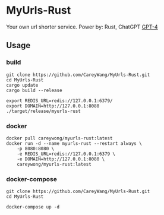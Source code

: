 # MyUrls-Rust 

Your own url shorter service.
Power by: Rust, ChatGPT [GPT-4](https://chat.openai.com/chat?model=gpt-4)

## Usage

### build 
```shell
git clone https://github.com/CareyWang/MyUrls-Rust.git 
cd MyUrls-Rust
cargo update 
cargo build --release

export REDIS_URL=redis://127.0.0.1:6379/
export DOMAIN=http://127.0.0.1:8080
./target/release/myurls-rust
```

### docker 
```shell
docker pull careywong/myurls-rust:latest 
docker run -d --name myurls-rust --restart always \
    -p 8080:8080 \
    -e REDIS_URL=redis://127.0.0.1:6379 \
    -e DOMAIN=http://127.0.0.1:8080 \
    careywong/myurls-rust:latest
```


### docker-compose 
```shell
git clone https://github.com/CareyWang/MyUrls-Rust.git 
cd MyUrls-Rust

docker-compose up -d 
```
